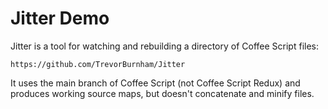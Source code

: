 Jitter Demo
========================

Jitter is a tool for watching and rebuilding a directory of Coffee Script files:

    https://github.com/TrevorBurnham/Jitter

It uses the main branch of Coffee Script (not Coffee Script Redux) and produces working source maps, but doesn't concatenate and minify files.